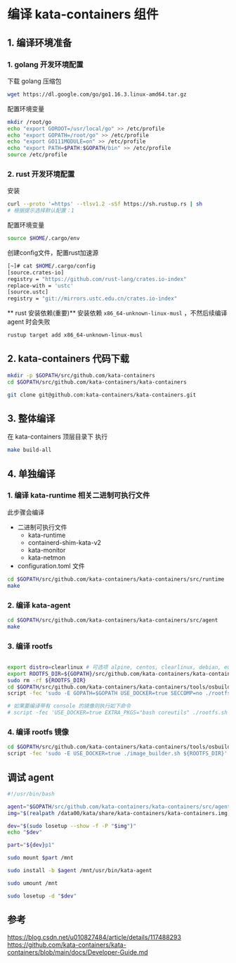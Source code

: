 # 编译 kata-containers 组件

## 1. 编译环境准备

### 1. golang 开发环境配置

下载 golang 压缩包
```bash
wget https://dl.google.com/go/go1.16.3.linux-amd64.tar.gz
```
配置环境变量

```bash
mkdir /root/go
echo "export GOROOT=/usr/local/go" >> /etc/profile
echo "export GOPATH=/root/go" >> /etc/profile
echo "export GO111MODULE=on" >> /etc/profile
echo "export PATH=$PATH:$GOPATH/bin" >> /etc/profile
source /etc/profile
```
### 2. rust 开发环境配置

安装
```bash
curl --proto '=https' --tlsv1.2 -sSf https://sh.rustup.rs | sh
# 根据提示选择默认配置：1
```

配置环境变量 
```bash
source $HOME/.cargo/env
```

创建config文件，配置rust加速源
```bash
[~]# cat $HOME/.cargo/config
[source.crates-io]
registry = "https://github.com/rust-lang/crates.io-index"
replace-with = 'ustc'
[source.ustc]
registry = "git://mirrors.ustc.edu.cn/crates.io-index"
```


** rust 安装依赖(重要)**
安装依赖 `x86_64-unknown-linux-musl` ，不然后续编译 agent 时会失败

```bash
rustup target add x86_64-unknown-linux-musl
```
## 2. kata-containers 代码下载

```bash
mkdir -p $GOPATH/src/github.com/kata-containers
cd $GOPATH/src/github.com/kata-containers/kata-containers

git clone git@github.com:kata-containers/kata-containers.git
```

## 3. 整体编译

在 kata-containers 顶层目录下 执行 

```bash
make build-all
```

## 4. 单独编译

### 1. 编译 kata-runtime 相关二进制可执行文件

此步骤会编译
- 二进制可执行文件
  - kata-runtime
  - containerd-shim-kata-v2
  - kata-monitor
  - kata-netmon
- configuration.toml 文件


```bash
cd $GOPATH/src/github.com/kata-containers/kata-containers/src/runtime
make
```

### 2. 编译 kata-agent

```bash
cd $GOPATH/src/github.com/kata-containers/kata-containers/src/agent
make 

```

### 3. 编译 rootfs

```bash

export distro=clearlinux # 可选项 alpine, centos, clearlinux, debian, euleros, fedora, suse,  ubuntu
export ROOTFS_DIR=${GOPATH}/src/github.com/kata-containers/kata-containers/tools/osbuilder/rootfs-builder/rootfs
sudo rm -rf ${ROOTFS_DIR}
cd $GOPATH/src/github.com/kata-containers/kata-containers/tools/osbuilder/rootfs-builder
script -fec 'sudo -E GOPATH=$GOPATH USE_DOCKER=true SECCOMP=no ./rootfs.sh ${distro}'

# 如果要编译带有 console 的镜像则执行如下命令
# script -fec 'USE_DOCKER=true EXTRA_PKGS="bash coreutils" ./rootfs.sh centos'
```

### 4. 编译 rootfs 镜像

```bash
cd $GOPATH/src/github.com/kata-containers/kata-containers/tools/osbuilder/image-builder
script -fec 'sudo -E USE_DOCKER=true ./image_builder.sh ${ROOTFS_DIR}'
```

## 调试 agent

```bash
#!/usr/bin/bash

agent="$GOPATH/src/github.com/kata-containers/kata-containers/src/agent/target/x86_64-unknown-linux-musl/release/kata-agent"
img="$(realpath /data00/kata/share/kata-containers/kata-containers.img)"

dev="$(sudo losetup --show -f -P "$img")"
echo "$dev"

part="${dev}p1"

sudo mount $part /mnt

sudo install -b $agent /mnt/usr/bin/kata-agent

sudo umount /mnt

sudo losetup -d "$dev"
```


## 参考

https://blog.csdn.net/u010827484/article/details/117488293
https://github.com/kata-containers/kata-containers/blob/main/docs/Developer-Guide.md